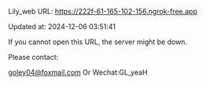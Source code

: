 Lily_web URL: https://222f-61-165-102-156.ngrok-free.app

Updated at: 2024-12-06 03:51:41

If you cannot open this URL, the server might be down.

Please contact: 

goley04@foxmail.com Or Wechat:GL_yeaH